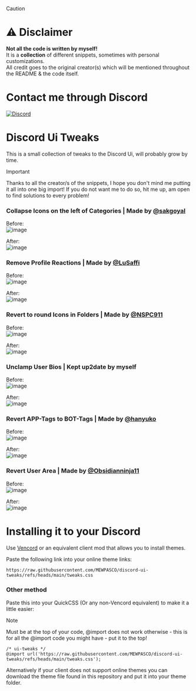> [!CAUTION]
> # ⚠️ **Disclaimer**  
> **Not all the code is written by myself!** \
> It is a **collection** of different snippets, sometimes with personal customizations.  
> All credit goes to the original creator(s) which will be mentioned throughout the README & the code itself.

# Contact me through Discord

[![Discord](https://img.shields.io/discord/1196075698301968455?style=social&logo=discord&label=ΛVΛRIΛ)](https://discord.gg/avia)

# Discord Ui Tweaks

This is a small collection of tweaks to the Discord Ui, will probably grow by time.

> [!IMPORTANT]
> Thanks to all the creator/s of the snippets, I hope you don't mind me putting it all into one big import!
> If you do not want me to do so, hit me up, am open to find solutions to every problem!

### Collapse Icons on the left of Categories | Made by [@sakgoyal](https://github.com/sakgoyal)
Before:\
![image](https://github.com/user-attachments/assets/9956d783-99a7-4f7b-9ccb-e7a504da0c70)

After:\
![image](https://github.com/user-attachments/assets/3aae9730-c95a-4703-aacc-7de1fc321f02)


### Remove Profile Reactions | Made by [@LuSaffi](https://github.com/LuSaffi)
Before:\
![image](https://github.com/user-attachments/assets/4d640ddb-701a-486a-b61f-974951a36d6d)

After:\
![image](https://github.com/user-attachments/assets/0aeead70-e560-45d8-a21e-eb88fb3df0fa)


### Revert to round Icons in Folders | Made by [@NSPC911](https://github.com/NSPC911)
Before:\
![image](https://github.com/user-attachments/assets/f3d1ddb0-eda1-49b2-817e-6e35dd32c06a)

After:\
![image](https://github.com/user-attachments/assets/35f189a9-dc7d-411f-b78a-2e189984204b)


### Unclamp User Bios | Kept up2date by myself
Before:\
![image](https://github.com/user-attachments/assets/afd45eb7-43de-49ab-81c4-be8acbcad13c)

After:\
![image](https://github.com/user-attachments/assets/1e8267ee-22aa-4a58-845c-b2c4ac07016a)


### Revert APP-Tags to BOT-Tags | Made by [@hanyuko](https://github.com/hanyuko)
Before:\
![image](https://github.com/user-attachments/assets/310bc545-be87-4979-a678-6d83fb2acd6b)

After:\
![image](https://github.com/user-attachments/assets/821bc14c-ff9a-4f92-aa4f-eb0ce176e29c)


### Revert User Area | Made by [@Obsidianninja11](https://github.com/Obsidianninja11)
Before:\
![image](https://github.com/user-attachments/assets/fdf7fbf0-5b43-4095-a798-7c953f072893)

After:\
![image](https://github.com/user-attachments/assets/9845e8d8-0715-4ca3-9c6f-a6f1f9f7fa57)


# Installing it to your Discord

Use [Vencord](https://github.com/Vendicated/Vencord) or an equivalent client mod that allows you to install themes.

Paste the following link into your online theme links:
```
https://raw.githubusercontent.com/MEWPASCO/discord-ui-tweaks/refs/heads/main/tweaks.css
```

### Other method 
Paste this into your QuickCSS (Or any non-Vencord equivalent) to make it a little easier:
> [!NOTE]
> Must be at the top of your code, @import does not work otherwise - this is for all the @import code you might have - put it to the top!  
```
/* ui-tweaks */
@import url('https://raw.githubusercontent.com/MEWPASCO/discord-ui-tweaks/refs/heads/main/tweaks.css');
```

Alternatively if your client does not support online themes you can download the theme file found in this repository and put it into your theme folder.
